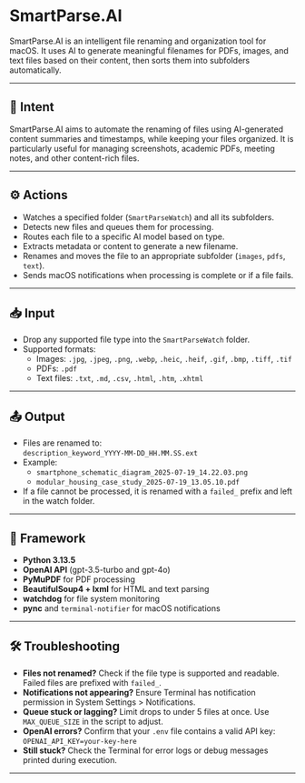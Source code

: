 # SmartParse.AI

SmartParse.AI is an intelligent file renaming and organization tool for macOS. It uses AI to generate meaningful filenames for PDFs, images, and text files based on their content, then sorts them into subfolders automatically.

---

## 📌 Intent

SmartParse.AI aims to automate the renaming of files using AI-generated content summaries and timestamps, while keeping your files organized. It is particularly useful for managing screenshots, academic PDFs, meeting notes, and other content-rich files.

---

## ⚙️ Actions

- Watches a specified folder (`SmartParseWatch`) and all its subfolders.
- Detects new files and queues them for processing.
- Routes each file to a specific AI model based on type.
- Extracts metadata or content to generate a new filename.
- Renames and moves the file to an appropriate subfolder (`images`, `pdfs`, `text`).
- Sends macOS notifications when processing is complete or if a file fails.

---

## 📥 Input

- Drop any supported file type into the `SmartParseWatch` folder.
- Supported formats:
  - Images: `.jpg`, `.jpeg`, `.png`, `.webp`, `.heic`, `.heif`, `.gif`, `.bmp`, `.tiff`, `.tif`
  - PDFs: `.pdf`
  - Text files: `.txt`, `.md`, `.csv`, `.html`, `.htm`, `.xhtml`

---

## 📤 Output

- Files are renamed to:  
  `description_keyword_YYYY-MM-DD_HH.MM.SS.ext`
- Example:
  - `smartphone_schematic_diagram_2025-07-19_14.22.03.png`
  - `modular_housing_case_study_2025-07-19_13.05.10.pdf`
- If a file cannot be processed, it is renamed with a `failed_` prefix and left in the watch folder.

---

## 🧠 Framework

- **Python 3.13.5**
- **OpenAI API** (gpt-3.5-turbo and gpt-4o)
- **PyMuPDF** for PDF processing
- **BeautifulSoup4 + lxml** for HTML and text parsing
- **watchdog** for file system monitoring
- **pync** and `terminal-notifier` for macOS notifications

---

## 🛠️ Troubleshooting

- **Files not renamed?** Check if the file type is supported and readable. Failed files are prefixed with `failed_`.
- **Notifications not appearing?** Ensure Terminal has notification permission in System Settings > Notifications.
- **Queue stuck or lagging?** Limit drops to under 5 files at once. Use `MAX_QUEUE_SIZE` in the script to adjust.
- **OpenAI errors?** Confirm that your `.env` file contains a valid API key:  
  `OPENAI_API_KEY=your-key-here`
- **Still stuck?** Check the Terminal for error logs or debug messages printed during execution.

---